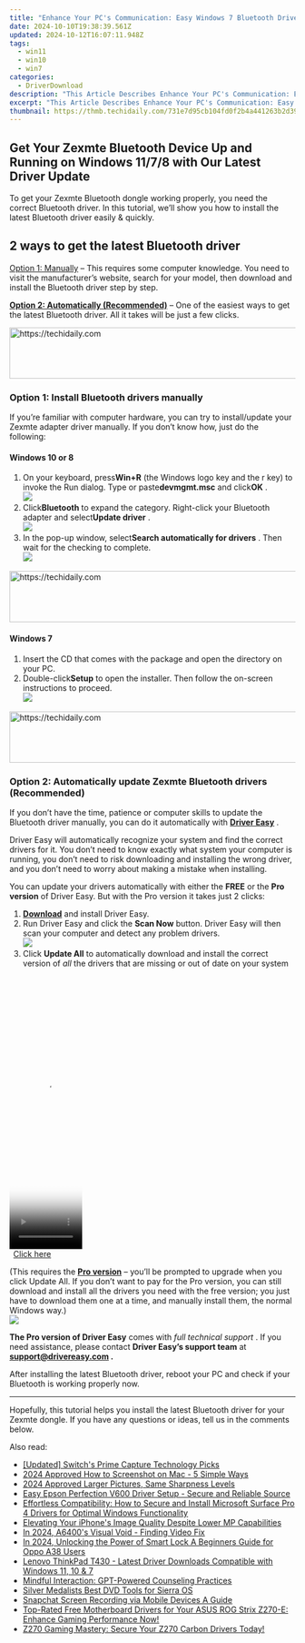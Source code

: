 ```yaml
---
title: "Enhance Your PC's Communication: Easy Windows 7 Bluetooth Drivers at Hand!"
date: 2024-10-10T19:38:39.561Z
updated: 2024-10-12T16:07:11.948Z
tags:
  - win11
  - win10
  - win7
categories:
  - DriverDownload
description: "This Article Describes Enhance Your PC's Communication: Easy Windows 7 Bluetooth Drivers at Hand!"
excerpt: "This Article Describes Enhance Your PC's Communication: Easy Windows 7 Bluetooth Drivers at Hand!"
thumbnail: https://thmb.techidaily.com/731e7d95cb104fd0f2b4a441263b2d39fb916acbe1dcf99883081e6f54b5961f.jpg
---
```


## Get Your Zexmte Bluetooth Device Up and Running on Windows 11/7/8 with Our Latest Driver Update

To get your Zexmte Bluetooth dongle working properly, you need the correct Bluetooth driver. In this tutorial, we’ll show you how to install the latest Bluetooth driver easily & quickly.

## 2 ways to get the latest Bluetooth driver

[Option 1: Manually](https://tools.techidaily.com/drivereasy/download/) – This requires some computer knowledge. You need to visit the manufacturer’s website, search for your model, then download and install the Bluetooth driver step by step.

**[Option 2: Automatically (Recommended)](https://www.drivereasy.com/knowledge/download-zexmte-bluetooth-adapter-driver-windows-10-8-7/#option2)**  – One of the easiest ways to get the latest Bluetooth driver. All it takes will be just a few clicks.

<!-- affiliate ads begin -->
<a href="https://aligracehair.sjv.io/c/5597632/1886073/19272" target="_top" id="1886073">
  <img src="//a.impactradius-go.com/display-ad/19272-1886073" border="0" alt="https://techidaily.com" width="728" height="90"/>
</a>
<img height="0" width="0" src="https://aligracehair.sjv.io/i/5597632/1886073/19272" style="position:absolute;visibility:hidden;" border="0" />
<!-- affiliate ads end -->

### Option 1: Install Bluetooth drivers manually

 If you’re familiar with computer hardware, you can try to install/update your Zexmte adapter driver manually. If you don’t know how, just do the following:

#### Windows 10 or 8

1. On your keyboard, press**Win+R** (the Windows logo key and the r key) to invoke the Run dialog. Type or paste**devmgmt.msc** and click**OK** .  
![](https://images.drivereasy.com/wp-content/uploads/2020/12/devmgmt-msc-ok.jpg)
2. Click**Bluetooth** to expand the category. Right-click your Bluetooth adapter and select**Update driver** .  
![](https://images.drivereasy.com/wp-content/uploads/2021/01/device-manager-bluetooth-update.jpg)
3. In the pop-up window, select**Search automatically for drivers** . Then wait for the checking to complete.  
![](https://images.drivereasy.com/wp-content/uploads/2021/01/ar3011-update-2.jpg)

<!-- affiliate ads begin -->
<a href="https://appsumo.8odi.net/c/5597632/2049383/7443" target="_top" id="2049383">
  <img src="//a.impactradius-go.com/display-ad/7443-2049383" border="0" alt="https://techidaily.com" width="728" height="90"/>
</a>
<img height="0" width="0" src="https://appsumo.8odi.net/i/5597632/2049383/7443" style="position:absolute;visibility:hidden;" border="0" />
<!-- affiliate ads end -->

#### Windows 7

1. Insert the CD that comes with the package and open the directory on your PC.
2. Double-click**Setup** to open the installer. Then follow the on-screen instructions to proceed.  
![](https://images.drivereasy.com/wp-content/uploads/2021/01/zexmte-windows-7.jpg)

<!-- affiliate ads begin -->
<a href="https://ephamedtechinc.pxf.io/c/5597632/2136620/26400" target="_top" id="2136620">
  <img src="//a.impactradius-go.com/display-ad/26400-2136620" border="0" alt="https://techidaily.com" width="728" height="90"/>
</a>
<img height="0" width="0" src="https://ephamedtechinc.pxf.io/i/5597632/2136620/26400" style="position:absolute;visibility:hidden;" border="0" />
<!-- affiliate ads end -->

### Option 2: Automatically update Zexmte Bluetooth drivers (Recommended)

 If you don’t have the time, patience or computer skills to update the Bluetooth driver manually, you can do it automatically with **[Driver Easy](https://tools.techidaily.com/drivereasy/download/)**  .

 Driver Easy will automatically recognize your system and find the correct drivers for it. You don’t need to know exactly what system your computer is running, you don’t need to risk downloading and installing the wrong driver, and you don’t need to worry about making a mistake when installing.

 You can update your drivers automatically with either the **FREE** or the **Pro version** of Driver Easy. But with the Pro version it takes just 2 clicks:

1. **[Download](https://tools.techidaily.com/drivereasy/download/)**  and install Driver Easy.
2. Run Driver Easy and click the **Scan Now** button. Driver Easy will then scan your computer and detect any problem drivers.  
![](https://images.drivereasy.com/wp-content/uploads/2020/08/Scan-now.jpg)
3. Click **Update All** to automatically download and install the correct version of _all_ the drivers that are missing or out of date on your system  

<!-- affiliate ads begin -->
<span id="1975503">
					<video width="128" height="480" style="cursor:pointer"
           poster="//a.impactradius-go.com/display-clicktoplayimage/1975503.png"
           onclick="if(!this.playClicked){this.play();this.setAttribute('controls',true);this.playClicked=true;}">
	   <source src="//a.impactradius-go.com/display-ad/22993-1975503">
	   <img src="//a.impactradius-go.com/display-clicktoplayimage/1975503.png" style="border: none; height: 100%; width: 100%; object-fit: contain">
	</video>
	<div style="width:80px;text-align:center"><a href="javascript:window.open(decodeURIComponent('https%3A%2F%2Fhomestyler.sjv.io%2Fc%2F5597632%2F1975503%2F22993'), '_blank');void(0);">Click here</a></div>
</span>
<img height="0" width="0" src="https://imp.pxf.io/i/5597632/1975503/22993" style="position:absolute;visibility:hidden;" border="0" />
<!-- affiliate ads end -->

 (This requires the [**Pro version**](https://tools.techidaily.com/drivereasy/download/) – you’ll be prompted to upgrade when you click Update All. If you don’t want to pay for the Pro version, you can still download and install all the drivers you need with the free version; you just have to download them one at a time, and manually install them, the normal Windows way.)  
![](https://images.drivereasy.com/wp-content/uploads/2021/01/de-update-all-qualcomm.jpg)

**The Pro version of Driver Easy** comes with _full technical support_ . If you need assistance, please contact **Driver Easy’s support team** at **[support@drivereasy.com](https://tools.techidaily.com/drivereasy/download/) .**

 After installing the latest Bluetooth driver, reboot your PC and check if your Bluetooth is working properly now.

---

 Hopefully, this tutorial helps you install the latest Bluetooth driver for your Zexmte dongle. If you have any questions or ideas, tell us in the comments below.

<ins class="adsbygoogle"
     style="display:block"
     data-ad-format="autorelaxed"
     data-ad-client="ca-pub-7571918770474297"
     data-ad-slot="1223367746"></ins>

<ins class="adsbygoogle"
     style="display:block"
     data-ad-client="ca-pub-7571918770474297"
     data-ad-slot="8358498916"
     data-ad-format="auto"
     data-full-width-responsive="true"></ins>

<span class="atpl-alsoreadstyle">Also read:</span>
<div><ul>
<li><a href="https://video-capture.techidaily.com/updated-switchs-prime-capture-technology-picks/"><u>[Updated] Switch's Prime Capture Technology Picks</u></a></li>
<li><a href="https://screen-video-capture.techidaily.com/2024-approved-how-to-screenshot-on-mac-5-simple-ways/"><u>2024 Approved How to Screenshot on Mac - 5 Simple Ways</u></a></li>
<li><a href="https://extra-support.techidaily.com/2024-approved-larger-pictures-same-sharpness-levels/"><u>2024 Approved Larger Pictures, Same Sharpness Levels</u></a></li>
<li><a href="https://driver-download.techidaily.com/easy-epson-perfection-v600-driver-setup-secure-and-reliable-source/"><u>Easy Epson Perfection V600 Driver Setup - Secure and Reliable Source</u></a></li>
<li><a href="https://driver-download.techidaily.com/effortless-compatibility-how-to-secure-and-install-microsoft-surface-pro-4-drivers-for-optimal-windows-functionality/"><u>Effortless Compatibility: How to Secure and Install Microsoft Surface Pro 4 Drivers for Optimal Windows Functionality</u></a></li>
<li><a href="https://fox-that.techidaily.com/elevating-your-iphones-image-quality-despite-lower-mp-capabilities/"><u>Elevating Your iPhone's Image Quality Despite Lower MP Capabilities</u></a></li>
<li><a href="https://extra-tips.techidaily.com/in-2024-a6400s-visual-void-finding-video-fix/"><u>In 2024, A6400's Visual Void - Finding Video Fix</u></a></li>
<li><a href="https://android-unlock.techidaily.com/in-2024-unlocking-the-power-of-smart-lock-a-beginners-guide-for-oppo-a38-users-by-drfone-android/"><u>In 2024, Unlocking the Power of Smart Lock A Beginners Guide for Oppo A38 Users</u></a></li>
<li><a href="https://driver-download.techidaily.com/lenovo-thinkpad-t430-latest-driver-downloads-compatible-with-windows-11-10-and-7/"><u>Lenovo ThinkPad T430 - Latest Driver Downloads Compatible with Windows 11, 10 & 7</u></a></li>
<li><a href="https://tech-revival.techidaily.com/mindful-interaction-gpt-powered-counseling-practices/"><u>Mindful Interaction: GPT-Powered Counseling Practices</u></a></li>
<li><a href="https://extra-information.techidaily.com/silver-medalists-best-dvd-tools-for-sierra-os/"><u>Silver Medalists Best DVD Tools for Sierra OS</u></a></li>
<li><a href="https://tiktok-video-recordings.techidaily.com/snapchat-screen-recording-via-mobile-devices-a-guide/"><u>Snapchat Screen Recording via Mobile Devices A Guide</u></a></li>
<li><a href="https://driver-download.techidaily.com/1722968420614-top-rated-free-motherboard-drivers-for-your-asus-rog-strix-z270-e-enhance-gaming-performance-now/"><u>Top-Rated Free Motherboard Drivers for Your ASUS ROG Strix Z270-E: Enhance Gaming Performance Now!</u></a></li>
<li><a href="https://driver-download.techidaily.com/z270-gaming-mastery-secure-your-z270-carbon-drivers-today/"><u>Z270 Gaming Mastery: Secure Your Z270 Carbon Drivers Today!</u></a></li>
</ul></div>

